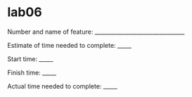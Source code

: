 # lab06


Number and name of feature: ________________________________

Estimate of time needed to complete: _____

Start time: _____

Finish time: _____

Actual time needed to complete: _____